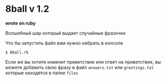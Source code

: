 # 8ball v 1.2 
**wrote on ruby**

Волшебный шар который выдает случайные фразочки

Что бы запустить файл вам нужно набрать в консоле 

    $ 8ball.rb

Если же вы хотите изменит приветствие или ответ на приветствие, вы можете добавить свою фразу в файл `answers.txt` или `greetings.txt` которые находятся в папке `files`
